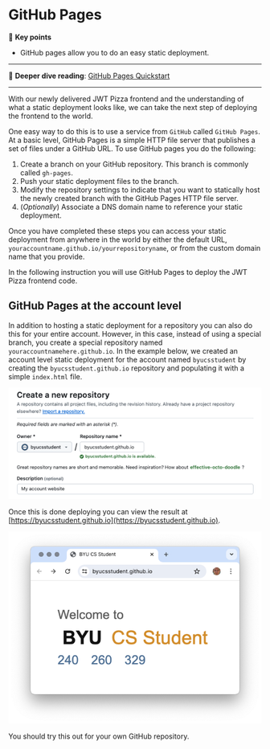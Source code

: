 # GitHub Pages

🔑 **Key points**

- GitHub pages allow you to do an easy static deployment.

---

📖 **Deeper dive reading**: [GitHub Pages Quickstart](https://docs.github.com/en/pages/quickstart)

---

With our newly delivered JWT Pizza frontend and the understanding of what a static deployment looks like, we can take the next step of deploying the frontend to the world.

One easy way to do this is to use a service from `GitHub` called `GitHub Pages`. At a basic level, GitHub Pages is a simple HTTP file server that publishes a set of files under a GitHub URL. To use GitHub pages you do the following:

1. Create a branch on your GitHub repository. This branch is commonly called `gh-pages`.
1. Push your static deployment files to the branch.
1. Modify the repository settings to indicate that you want to statically host the newly created branch with the GitHub Pages HTTP file server.
1. (_Optionally_) Associate a DNS domain name to reference your static deployment.

Once you have completed these steps you can access your static deployment from anywhere in the world by either the default URL, `youraccountname.github.io/yourrepositoryname`, or from the custom domain name that you provide.

In the following instruction you will use GitHub Pages to deploy the JWT Pizza frontend code.

## GitHub Pages at the account level

In addition to hosting a static deployment for a repository you can also do this for your entire account. However, in this case, instead of using a special branch, you create a special repository named `youraccountnamehere.github.io`. In the example below, we created an account level static deployment for the account named `byucsstudent` by creating the `byucsstudent.github.io` repository and populating it with a simple `index.html` file.

![Create account GitHub pages](createAccountGitHubPages.png)

Once this is done deploying you can view the result at [https://byucsstudent.github.io](https://byucsstudent.github.io).

![Sample GitHub Pages site](sampleGitHubPagesSite.png)

You should try this out for your own GitHub repository.
